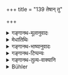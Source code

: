 +++
title = "139 तेषान् तु"

+++

<details><summary>गङ्गानथ-मूलानुवादः</summary>

Among these, when they come together, the man who has just passed his studentship and the King deserve to be honoured; and between the person just passed his studentship and the King, the person just passed his studentship receives the respects op the King.—(139)
</details>

<details><summary>मेधातिथिः</summary>

**तेषां तु समवेतानाम्** एकत्र संनिपतितानां **मान्यौ स्नातकपार्थिवौ**, प्रकृतेन पथोदानेन । **नृपमानभाक्** नृपस्य सकाशान् मानं भजते लभते । षष्ठी निर्धारणे (पाण् २.३.४१) । चक्र्यादीनां त्व् अन्योय्नं विकल्पः । स च शक्त्यपेक्षः ॥ २.१३९ ॥
</details>

<details><summary>गङ्गानथ-भाष्यानुवादः</summary>

‘*Among these, when they come together*,’—when they happen to meet,—‘*the person just passed his studentship and the King deserve to he honoured*’—by the ‘making of way,’ which is the particular form of ‘honouring’ mentioned in the present context.

‘*Receives the respects of the King*’—*i.e*., obtains honour from the King.

The genitive case-ending has the sense of *selection* (according to Pāṇini 2.3.41)

Among the rest—the person riding a chariot and others—there is option, dependent upon their respective capacity.—(139)
</details>

<details><summary>गङ्गानथ-टिप्पन्यः</summary>

This verse also is simply quoted in *Vīramitrodaya* (Saṃskāra, p.
477);—and in *Smṛticandrikā* (Saṃskāra, p. 107) to the effect that among
the persons mentioned in the preceding verse the accomplished student
and the king deserve to be respected by the others’, and between these
two the former is to be respected by the latter.
</details>

<details><summary>गङ्गानथ-तुल्य-वाक्यानि</summary>

**(verses 138-139)  
**

See Comparative notes for [Verse
2.138].
</details>

<details><summary>Bühler</summary>

139	Among all those, if they meet (at one time), a Snataka and the king must be (most) honoured; and if the king and a Snataka (meet), the latter receives respect from the king.
</details>
